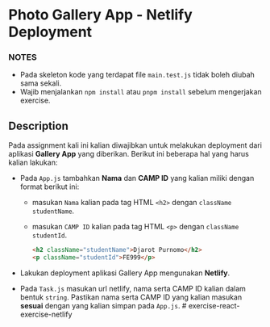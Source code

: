# Photo Gallery App - Netlify Deployment

### NOTES

-   Pada skeleton kode yang terdapat file `main.test.js` tidak boleh diubah sama sekali.
-   Wajib menjalankan `npm install` atau `pnpm install` sebelum mengerjakan exercise.

## Description

Pada assignment kali ini kalian diwajibkan untuk melakukan deployment dari aplikasi **Gallery App** yang diberikan. Berikut ini beberapa hal yang harus kalian lakukan:

-   Pada `App.js` tambahkan **Nama** dan **CAMP ID** yang kalian miliki dengan format berikut ini:

    -   masukan `Nama` kalian pada tag HTML `<h2>` dengan `className` `studentName`.
    -   masukan `CAMP ID` kalian pada tag HTML `<p>` dengan `className` `studentId`.

        ```html
        <h2 className="studentName">Djarot Purnomo</h2>
        <p className="studentId">FE999</p>
        ```

-   Lakukan deployment aplikasi Gallery App mengunakan **Netlify**.

-   Pada `Task.js` masukan url netlify, nama serta CAMP ID kalian dalam bentuk `string`. Pastikan nama serta CAMP ID yang kalian masukan **sesuai** dengan yang kalian simpan pada `App.js`.
#   e x e r c i s e - r e a c t - e x e r c i s e - n e t l i f y  
 